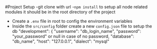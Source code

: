 #Project Setup 
-git clone with url
-`npm install` to setup all node related modules it should be in the root directory of the project 
- Create a `.env` file in root to config the environment variables
- Inside the `src/config` folder create a new `config.json` file to setup the db 
 "development": {
    "username": "db_login_name",
    "password": "your_password" or null in case of no password,
    "database": "db_name",
    "host": "127.0.0.1",
    "dialect": "mysql"